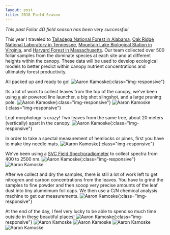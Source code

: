 ```yaml
---
layout: post
title: 2018 Field Season
---
```


*This past Foliar 4D field season has been very successful!*

This year I traveled to [Talladega National Forest in Alabama](https://www.fs.usda.gov/detail/alabama/about-forest/districts/?cid=fsbdev3_002555), [Oak Ridge National Laboratory in Tennessee](https://www.ornl.gov/), [Mountain Lake Biological Station in Virginia](https://mlbs.virginia.edu/), and [Harvard Forest in Massachusetts](http://harvardforest.fas.harvard.edu/). Our team collected over 500 foliar samples from the dominate species at each site and at different heights within the canopy. These data will be used to develop ecological models to better predict within canopy nutrient concentrations and ultimately forest productivity.  

All packed up and ready to go!
![Aaron Kamoske](/images/Aaron_Kamoske_Packing.jpg){:class="img-responsive"}

Its a lot of work to collect leaves from the top of the canopy, we've been using a air powered line launcher, a big shot slingshot, and a large pruning pole.
![Aaron Kamoske](/images/AaronKamoske_field.jpg){:class="img-responsive"}
![Aaron Kamoske](/images/AaronKamoske_Bigshot.jpg){:class="img-responsive"}

Leaf morphology is crazy! Two leaves from the same tree, about 20 meters (vertically) apart in the canopy.
![Aaron Kamoske](/images/Aaron_Kamoske_Leaves.jpg){:class="img-responsive"}

In order to take a spectal measurement of hemlocks or pines, first you have to make tiny needle mats.
![Aaron Kamoske](/images/Aaron_Kamoske_hemlock_mats.jpg){:class="img-responsive"}

We've been using a [SVC Field Spectroradiometer](https://www.spectravista.com/) to collect spectra from 400 to 2500 nm.
![Aaron Kamoske](/images/Aaron_Kamoske_spectra.jpg){:class="img-responsive"}
![Aaron Kamoske](images/Aaron_Kamoske_Scanning.jpg)

After we collect and dry the samples, there is still a lot of work left to get nitrogren and carbon concentrations from the leaves. You have to grind the samples to fine powder and then scoop very precise amounts of the leaf dust into tiny alumnimum foil caps. We then use a C/N chemical analysis machine to get our measurements.
![Aaron Kamoske](/images/Aaron_Kamoske_CN.jpg){:class="img-responsive"}

At the end of the day, I feel very lucky to be able to spend so much time outside in these beautiful places!
![Aaron Kamoske](/images/Aaron_Kamoske_MLBS.jpg){:class="img-responsive"}
![Aaron Kamoske](images/AaronKamoske_TallField.jpg)
![Aaron Kamoske](images/AaronKamoske_forestLight.jpg)
![Aaron Kamoske](images/AaronKamoske_HARV.jpg)
![Aaron Kamoske](images/Aaron_Kamoske_TALL.jpg)